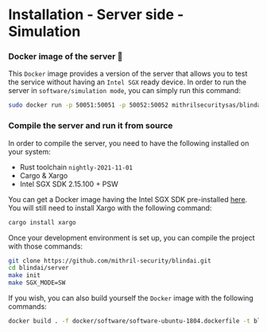 # Installation - Server side - Simulation

### Docker image of the server 🐳
This ```Docker``` image provides a version of the server that allows you to test the service without having an ```Intel SGX``` ready device. 
In order to run the server in ```software/simulation mode```, you can simply run this command: 
```bash
sudo docker run -p 50051:50051 -p 50052:50052 mithrilsecuritysas/blindai-server-sim:0.1.0
```

### Compile the server and run it from source

In order to compile the server, you need to have the following installed on your system:
* Rust toolchain ```nightly-2021-11-01```
* Cargo & Xargo
* Intel SGX SDK 2.15.100 + PSW

You can get a Docker image having the Intel SGX SDK pre-installed [here](https://github.com/apache/incubator-teaclave-sgx-sdk#pulling-a-pre-built-docker-container). You will still need to install Xargo with the following command: 
```bash
cargo install xargo
```
Once your development environment is set up, you can compile the project with those commands: 
```bash
git clone https://github.com/mithril-security/blindai.git
cd blindai/server
make init
make SGX_MODE=SW
```

If you wish, you can also build yourself the ```Docker``` image with the following commands: 
```bash
docker build . -f docker/software/software-ubuntu-1804.dockerfile -t blindai-server-sim:0.1.0
```
